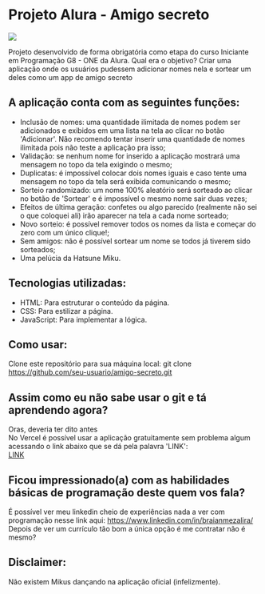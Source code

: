 # Projeto Alura - Amigo secreto
![](https://github.com/Bainazz/amigo-secreto/blob/4104151306dadd035a29a70147621c59d03195dc/assets/banner.gif)

Projeto desenvolvido de forma obrigatória como etapa do curso Iniciante em Programação G8 - ONE da Alura.
Qual era o objetivo? Criar uma aplicação onde os usuários pudessem adicionar nomes nela e sortear um deles como um app de amigo secreto

## A aplicação conta com as seguintes funções:
- Inclusão de nomes: uma quantidade ilimitada de nomes podem ser adicionados e exibidos em uma lista na tela ao clicar no botão 'Adicionar'. Não recomendo tentar inserir uma quantidade de nomes ilimitada pois não teste a aplicação pra isso;
- Validação: se nenhum nome for inserido a aplicação mostrará uma mensagem no topo da tela exigindo o mesmo;
- Duplicatas: é impossível colocar dois nomes iguais e caso tente uma mensagem no topo da tela será exibida comunicando o mesmo;
- Sorteio randomizado: um nome 100% aleatório será sorteado ao clicar no botão de 'Sortear' e é impossível o mesmo nome sair duas vezes;
- Efeitos de última geração: confetes ou algo parecido (realmente não sei o que coloquei ali) irão aparecer na tela a cada nome sorteado;
- Novo sorteio: é possível remover todos os nomes da lista e começar do zero com um único clique!;
- Sem amigos: não é possível sortear um nome se todos já tiverem sido sorteados;
- Uma pelúcia da Hatsune Miku.

## Tecnologias utilizadas:
- HTML: Para estruturar o conteúdo da página.
- CSS: Para estilizar a página.
- JavaScript: Para implementar a lógica.

## Como usar:
Clone este repositório para sua máquina local:
git clone https://github.com/seu-usuario/amigo-secreto.git
 
## Assim como eu não sabe usar o git e tá aprendendo agora?<br>
Oras, deveria ter dito antes<br>
No Vercel é possível usar a aplicação gratuitamente sem problema algum acessando o link abaixo que se dá pela palavra 'LINK':<br>
[LINK](https://amigo-secreto-psi-sepia.vercel.app)

## Ficou impressionado(a) com as habilidades básicas de programação deste quem vos fala?
É possível ver meu linkedin cheio de experiências nada a ver com programação nesse link aqui: https://www.linkedin.com/in/braianmezalira/ <br>
Depois de ver um currículo tão bom a única opção é me contratar não é mesmo? 
<br>
## Disclaimer:
Não existem Mikus dançando na aplicação oficial (infelizmente). 
